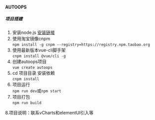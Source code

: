#### AUTOOPS
##### 项目搭建
1. 安装node.js [安装链接](https://nodejs.org/zh-cn/)
2. 使用淘宝镜像cnpm    
`npm install -g cnpm --registry=https://registry.npm.taobao.org`
3. 使用最新版本vue-cli脚手架    
`cnpm install @vue/cli -g`
4. 创建autoops项目    
`vue create autoops` 
5. cd 项目目录 安装依赖    
`cnpm install`
6. 项目运行    
`npm run dev`或`npm start`    
7. 项目打包    
`npm run build`

8.项目说明：联系vCharts和elementUI引入等